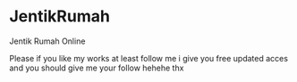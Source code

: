 # JentikRumah
Jentik Rumah Online

Please if you like my works at least follow me
i give you free updated acces and you should give me your follow hehehe thx
